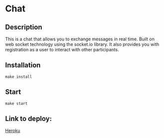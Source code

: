 # Chat

## Description

This is a chat that allows you to exchange messages in real time. Built on web socket technology using the socket.io library. It also provides you with registration as a user to interact with other participants.

## Installation

```
make install
```

## Start

```
make start
```

## Link to deploy:

[Heroku](https://infinite-sierra-68639.herokuapp.com/)
